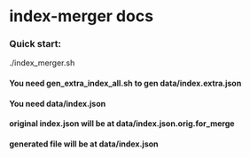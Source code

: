 index-merger docs
============

### Quick start: 

./index_merger.sh

#### You need gen_extra_index_all.sh to gen data/index.extra.json
#### You need data/index.json
#### original index.json will be at data/index.json.orig.for_merge
#### generated file will be at data/index.json
